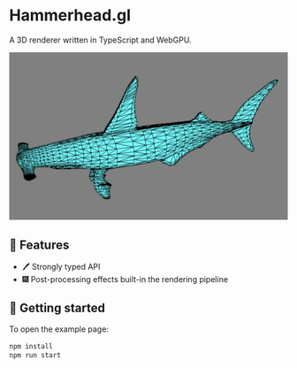 # Hammerhead.gl

A 3D renderer written in TypeScript and WebGPU.

<div align="center">
    <img src="public/hammerhead.jpg">
</div>

## :shark: Features

- :pen: Strongly typed API
- :fireworks: Post-processing effects built-in the rendering pipeline

## 🚀 Getting started

To open the example page:

```shell
npm install
npm run start
```
